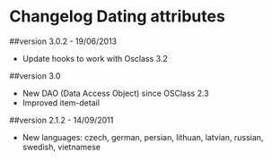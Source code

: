 Changelog Dating attributes
===========================

##version 3.0.2 - 19/06/2013

* Update hooks to work with Osclass 3.2

##version 3.0

* New DAO (Data Access Object) since OSClass 2.3
* Improved item-detail

##version 2.1.2 - 14/09/2011

* New languages: czech, german, persian, lithuan, latvian, russian, swedish, vietnamese

